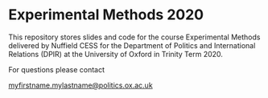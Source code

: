 # Experimental Methods 2020

This repository stores slides and code for the course Experimental Methods delivered by Nuffield CESS for the Department of Politics and International Relations (DPIR) at the University of Oxford in Trinity Term 2020.

For questions please contact

myfirstname.mylastname@politics.ox.ac.uk
